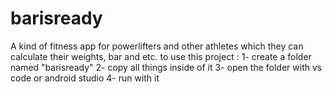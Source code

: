 # barisready 
 A kind of fitness app for powerlifters and other athletes which they can calculate their weights, bar and etc.
 to use this project : 
 1- create a folder named "barisready"
 2- copy all things inside of it
 3- open the folder with vs code or android studio
 4- run with it
